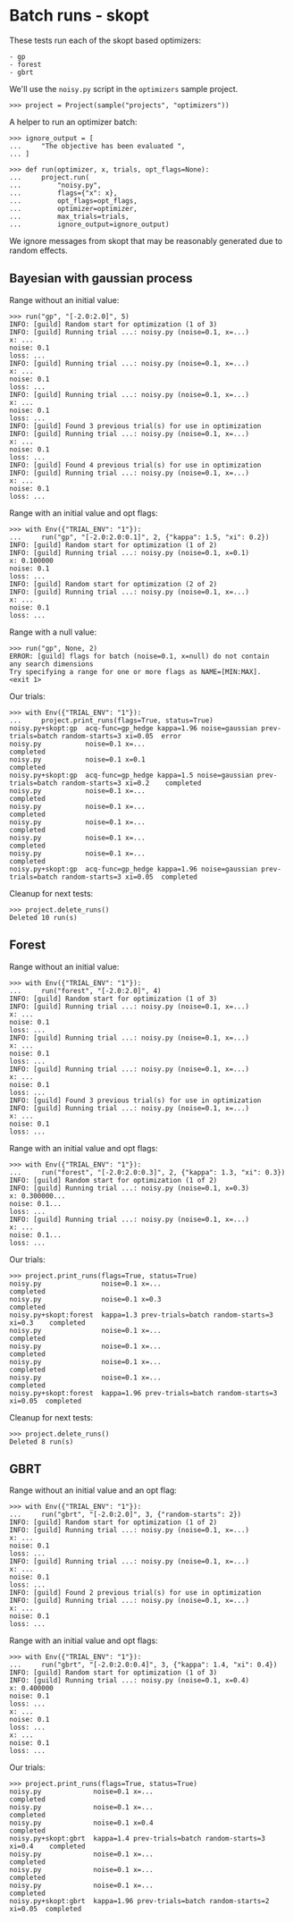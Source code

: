 # Batch runs - skopt

These tests run each of the skopt based optimizers:

    - gp
    - forest
    - gbrt

We'll use the `noisy.py` script in the `optimizers` sample project.

    >>> project = Project(sample("projects", "optimizers"))

A helper to run an optimizer batch:

    >>> ignore_output = [
    ...     "The objective has been evaluated ",
    ... ]

    >>> def run(optimizer, x, trials, opt_flags=None):
    ...     project.run(
    ...         "noisy.py",
    ...         flags={"x": x},
    ...         opt_flags=opt_flags,
    ...         optimizer=optimizer,
    ...         max_trials=trials,
    ...         ignore_output=ignore_output)

We ignore messages from skopt that may be reasonably generated due to
random effects.

## Bayesian with gaussian process

Range without an initial value:

    >>> run("gp", "[-2.0:2.0]", 5)
    INFO: [guild] Random start for optimization (1 of 3)
    INFO: [guild] Running trial ...: noisy.py (noise=0.1, x=...)
    x: ...
    noise: 0.1
    loss: ...
    INFO: [guild] Running trial ...: noisy.py (noise=0.1, x=...)
    x: ...
    noise: 0.1
    loss: ...
    INFO: [guild] Running trial ...: noisy.py (noise=0.1, x=...)
    x: ...
    noise: 0.1
    loss: ...
    INFO: [guild] Found 3 previous trial(s) for use in optimization
    INFO: [guild] Running trial ...: noisy.py (noise=0.1, x=...)
    x: ...
    noise: 0.1
    loss: ...
    INFO: [guild] Found 4 previous trial(s) for use in optimization
    INFO: [guild] Running trial ...: noisy.py (noise=0.1, x=...)
    x: ...
    noise: 0.1
    loss: ...

Range with an initial value and opt flags:

    >>> with Env({"TRIAL_ENV": "1"}):
    ...     run("gp", "[-2.0:2.0:0.1]", 2, {"kappa": 1.5, "xi": 0.2})
    INFO: [guild] Random start for optimization (1 of 2)
    INFO: [guild] Running trial ...: noisy.py (noise=0.1, x=0.1)
    x: 0.100000
    noise: 0.1
    loss: ...
    INFO: [guild] Random start for optimization (2 of 2)
    INFO: [guild] Running trial ...: noisy.py (noise=0.1, x=...)
    x: ...
    noise: 0.1
    loss: ...

Range with a null value:

    >>> run("gp", None, 2)
    ERROR: [guild] flags for batch (noise=0.1, x=null) do not contain
    any search dimensions
    Try specifying a range for one or more flags as NAME=[MIN:MAX].
    <exit 1>

Our trials:

    >>> with Env({"TRIAL_ENV": "1"}):
    ...     project.print_runs(flags=True, status=True)
    noisy.py+skopt:gp  acq-func=gp_hedge kappa=1.96 noise=gaussian prev-trials=batch random-starts=3 xi=0.05  error
    noisy.py           noise=0.1 x=...                                                                        completed
    noisy.py           noise=0.1 x=0.1                                                                        completed
    noisy.py+skopt:gp  acq-func=gp_hedge kappa=1.5 noise=gaussian prev-trials=batch random-starts=3 xi=0.2    completed
    noisy.py           noise=0.1 x=...                                                                        completed
    noisy.py           noise=0.1 x=...                                                                        completed
    noisy.py           noise=0.1 x=...                                                                        completed
    noisy.py           noise=0.1 x=...                                                                        completed
    noisy.py           noise=0.1 x=...                                                                        completed
    noisy.py+skopt:gp  acq-func=gp_hedge kappa=1.96 noise=gaussian prev-trials=batch random-starts=3 xi=0.05  completed

Cleanup for next tests:

    >>> project.delete_runs()
    Deleted 10 run(s)

## Forest

Range without an initial value:

    >>> with Env({"TRIAL_ENV": "1"}):
    ...     run("forest", "[-2.0:2.0]", 4)
    INFO: [guild] Random start for optimization (1 of 3)
    INFO: [guild] Running trial ...: noisy.py (noise=0.1, x=...)
    x: ...
    noise: 0.1
    loss: ...
    INFO: [guild] Running trial ...: noisy.py (noise=0.1, x=...)
    x: ...
    noise: 0.1
    loss: ...
    INFO: [guild] Running trial ...: noisy.py (noise=0.1, x=...)
    x: ...
    noise: 0.1
    loss: ...
    INFO: [guild] Found 3 previous trial(s) for use in optimization
    INFO: [guild] Running trial ...: noisy.py (noise=0.1, x=...)
    x: ...
    noise: 0.1
    loss: ...

Range with an initial value and opt flags:

    >>> with Env({"TRIAL_ENV": "1"}):
    ...     run("forest", "[-2.0:2.0:0.3]", 2, {"kappa": 1.3, "xi": 0.3})
    INFO: [guild] Random start for optimization (1 of 2)
    INFO: [guild] Running trial ...: noisy.py (noise=0.1, x=0.3)
    x: 0.300000...
    noise: 0.1...
    loss: ...
    INFO: [guild] Running trial ...: noisy.py (noise=0.1, x=...)
    x: ...
    noise: 0.1...
    loss: ...

Our trials:

    >>> project.print_runs(flags=True, status=True)
    noisy.py               noise=0.1 x=...                                       completed
    noisy.py               noise=0.1 x=0.3                                       completed
    noisy.py+skopt:forest  kappa=1.3 prev-trials=batch random-starts=3 xi=0.3    completed
    noisy.py               noise=0.1 x=...                                       completed
    noisy.py               noise=0.1 x=...                                       completed
    noisy.py               noise=0.1 x=...                                       completed
    noisy.py               noise=0.1 x=...                                       completed
    noisy.py+skopt:forest  kappa=1.96 prev-trials=batch random-starts=3 xi=0.05  completed

Cleanup for next tests:

    >>> project.delete_runs()
    Deleted 8 run(s)

## GBRT

Range without an initial value and an opt flag:

    >>> with Env({"TRIAL_ENV": "1"}):
    ...     run("gbrt", "[-2.0:2.0]", 3, {"random-starts": 2})
    INFO: [guild] Random start for optimization (1 of 2)
    INFO: [guild] Running trial ...: noisy.py (noise=0.1, x=...)
    x: ...
    noise: 0.1
    loss: ...
    INFO: [guild] Running trial ...: noisy.py (noise=0.1, x=...)
    x: ...
    noise: 0.1
    loss: ...
    INFO: [guild] Found 2 previous trial(s) for use in optimization
    INFO: [guild] Running trial ...: noisy.py (noise=0.1, x=...)
    x: ...
    noise: 0.1
    loss: ...

Range with an initial value and opt flags:

    >>> with Env({"TRIAL_ENV": "1"}):
    ...     run("gbrt", "[-2.0:2.0:0.4]", 3, {"kappa": 1.4, "xi": 0.4})
    INFO: [guild] Random start for optimization (1 of 3)
    INFO: [guild] Running trial ...: noisy.py (noise=0.1, x=0.4)
    x: 0.400000
    noise: 0.1
    loss: ...
    x: ...
    noise: 0.1
    loss: ...
    x: ...
    noise: 0.1
    loss: ...

Our trials:

    >>> project.print_runs(flags=True, status=True)
    noisy.py             noise=0.1 x=...                                       completed
    noisy.py             noise=0.1 x=...                                       completed
    noisy.py             noise=0.1 x=0.4                                       completed
    noisy.py+skopt:gbrt  kappa=1.4 prev-trials=batch random-starts=3 xi=0.4    completed
    noisy.py             noise=0.1 x=...                                       completed
    noisy.py             noise=0.1 x=...                                       completed
    noisy.py             noise=0.1 x=...                                       completed
    noisy.py+skopt:gbrt  kappa=1.96 prev-trials=batch random-starts=2 xi=0.05  completed
